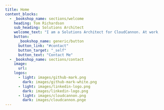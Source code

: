 ```yaml
---
title: Home
content_blocks:
  - _bookshop_name: sections/welcome
    heading: Tom Richardson
    sub_heading: Solutions Architect
    welcome_text: "I am a Solutions Architect for CloudCannon. At work, I help people get set up in CloudCannon's Content Management System. Outside of work, I am interested in creative web development and animations."
    button:
      _bookshop_name: generic/button
      button_link: "#contact"
      button_target: "_self"
      button_text: "Contact Me"
  - _bookshop_name: sections/contact
    image:
      url:
    logos:
      - light: images/github-mark.png
        dark: images/github-mark-white.png
      - light: images/linkedin-logo.png
        dark: images/linkedin-logo.png
      - light: images/cloudcannon.png
        dark: images/cloudcannon.pnge
---
```

